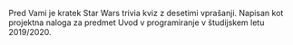 Pred Vami je kratek Star Wars trivia kviz z desetimi vprašanji. 
Napisan kot projektna naloga za predmet Uvod v programiranje v študijskem letu 2019/2020.
